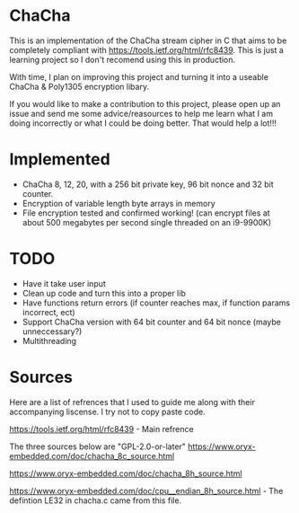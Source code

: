 # ChaCha
This is an implementation of the ChaCha stream cipher in C that aims to be completely compliant with https://tools.ietf.org/html/rfc8439. This is just a learning project so I don't recomend using this in production.

With time, I plan on improving this project and turning it into a useable ChaCha & Poly1305 encryption libary.

If you would like to make a contribution to this project, please open up an issue and send me some advice/reasources to help me learn what I am doing incorrectly or what I could be doing better. That would help a lot!!!

# Implemented
* ChaCha 8, 12, 20, with a 256 bit private key, 96 bit nonce and 32 bit counter.
* Encryption of variable length byte arrays in memory 
* File encryption tested and confirmed working! (can encrypt files at about 500 megabytes per second single threaded on an i9-9900K)

# TODO
* Have it take user input
* Clean up code and turn this into a proper lib
* Have functions return errors (if counter reaches max, if function params incorrect, ect)
* Support ChaCha version with 64 bit counter and 64 bit nonce (maybe unneccessary?)
* Multithreading

# Sources
Here are a list of refrences that I used to guide me along with their accompanying liscense. I try not to copy paste code.

https://tools.ietf.org/html/rfc8439 - Main refrence

The three sources below are "GPL-2.0-or-later"
https://www.oryx-embedded.com/doc/chacha_8c_source.html

https://www.oryx-embedded.com/doc/chacha_8h_source.html

https://www.oryx-embedded.com/doc/cpu__endian_8h_source.html - The defintion LE32 in chacha.c came from this file.
